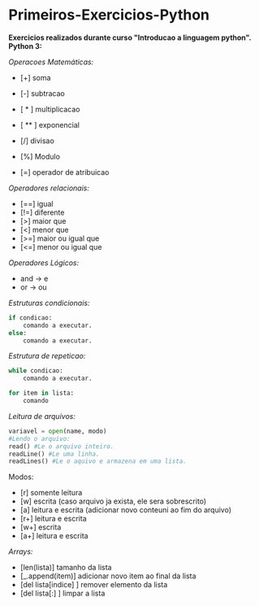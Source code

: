 # Primeiros-Exercicios-Python

**Exercicios realizados durante curso "Introducao a linguagem python".**
**Python 3:**

*Operacoes Matemáticas:*
+ [+] soma
+ [-] subtracao
+ [ * ] multiplicacao
+ [ ** ] exponencial
+ [/] divisao
+ [%] Modulo

+ [=] operador de atribuicao 

*Operadores relacionais:*

+ [==] igual
+ [!=] diferente
+ [>] maior que
+ [<] menor que
+ [>=] maior ou igual que
+ [<=] menor ou igual que

*Operadores Lógicos:*
+ and -> e
+ or -> ou

*Estruturas condicionais:*
``` python
if condicao:
    comando a executar.
else:
    comando a executar.
```
*Estrutura de repeticao:*
``` python
while condicao:
    comando a executar.

for item in lista:
    comando
```

*Leitura de arquivos:*
``` python
variavel = open(name, modo)
#Lendo o arquivo:
read() #Le o arquivo inteiro.
readLine() #Le uma linha.
readLines() #Le o aquivo e armazena em uma lista.
```
Modos:
+ [r] somente leitura
+ [w] escrita (caso arquivo ja exista, ele sera sobrescrito)
+ [a] leitura e escrita (adicionar novo conteuni ao fim do arquivo)
+ [r+] leitura e escrita
+ [w+] escrita
+ [a+] leitura e escrita

*Arrays:*
+ [len(lista)] tamanho da lista
+ [_.append(item)] adicionar novo item ao final da lista
+ [del lista[indice] ] remover elemento da lista
+ [del lista[:] ] limpar a lista
